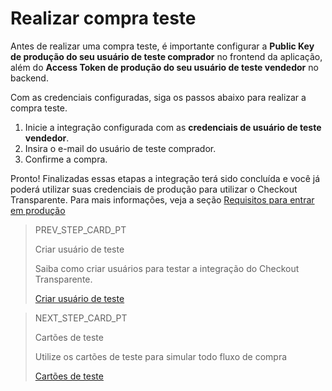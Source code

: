 # Realizar compra teste

Antes de realizar uma compra teste, é importante configurar a **Public Key de produção do seu usuário de teste comprador** no frontend da aplicação, além do **Access Token de produção do seu usuário de teste vendedor** no backend.

Com as credenciais configuradas, siga os passos abaixo para realizar a compra teste.


1. Inicie a integração configurada com as **credenciais de usuário de teste vendedor**.
2. Insira o e-mail do usuário de teste comprador.
3. Confirme a compra.

Pronto! Finalizadas essas etapas a integração terá sido concluída e você já poderá utilizar suas credenciais de produção para utilizar o Checkout Transparente. Para mais informações, veja a seção [Requisitos para entrar em produção](/developers/pt/docs/checkout-api/integration-test/go-to-production-requirements)

> PREV_STEP_CARD_PT
>
> Criar usuário de teste
>
> Saiba como criar usuários para testar a integração do Checkout Transparente.
>
> [Criar usuário de teste](/developers/pt/docs/checkout-api/integration-test/create-test-user)

> NEXT_STEP_CARD_PT
>
> Cartões de teste
>
> Utilize os cartões de teste para simular todo fluxo de compra
>
> [Cartões de teste](/developers/pt/docs/checkout-api/integration-test/test-cards)